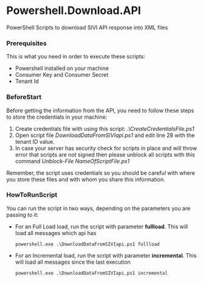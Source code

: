 # Powershell.Download.API
PowerShell Scripts to download SIVI API response into XML files

### Prerequisites
This is what you need in order to execute these scripts:
- Powershell installed on your machine
- Consumer Key and Consumer Secret
- Tenant Id

### BeforeStart
Before getting the information from the API, you need to follow these steps to store the credentials in your machine:
1. Create credentials file with using this script: *.\CreateCredentialsFile.ps1*
2. Open script file *DownloadDataFromSIVIapi.ps1* and edit line 28 with the tenant ID value.
3. In case your server has security check for scripts in place and will throw error that scripts are not signed then please unblock all scripts with this command *Unblock-File NameOfScriptFile.ps1*

Remember, the script uses credentials so you should be careful with where you store these files and with whom you share this information.

### HowToRunScript
You can run the script in two ways, depending on the parameters you are passing to it:
- For an Full Load load, run the script with parameter **fullload**. This will load all messages which api has 
  ```
  powershell.exe .\DownloadDataFromSIVIapi.ps1 fullload
  ```
- For an Incremental load, run the script with parameter **incremental**. This will load all messages since the last execution
  ```
  powershell.exe .\DownloadDataFromSIVIapi.ps1 incremental
  ```
